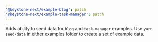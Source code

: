 ```yaml
---
'@keystone-next/example-blog': patch
'@keystone-next/example-task-manager': patch
---
```


Adds ability to seed data for `blog` and `task-manager` examples. Use `yarn seed-data` in either examples folder to create a set of example data.
